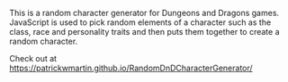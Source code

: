 This is a random character generator for Dungeons and Dragons games. JavaScript is used to pick random elements of a character such as the class, race and personality traits and then puts them together to create a random character.

Check out at https://patrickwmartin.github.io/RandomDnDCharacterGenerator/
